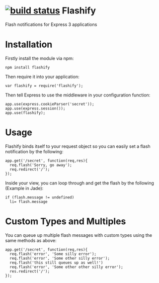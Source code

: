 [![build status](https://secure.travis-ci.org/tehlulz/flashify.png)](http://travis-ci.org/tehlulz/flashify)
Flashify
========

Flash notifications for Express 3 applications

Installation
============

Firstly install the module via npm:

    npm install flashify
    

Then require it into your application:

    var flashify = require('flashify');

Then tell Express to use the middleware in your configuration function:

    app.use(express.cookieParser('secret'));
    app.use(express.session());
    app.use(flashify);

Usage
=====

Flashify binds itself to your request object so you can easily
set a flash notification by the following:

    app.get('/secret', function(req,res){
      req.flash('Sorry, go away');
      req.redirect('/');
    });

Inside your view, you can loop through and get the flash by the following 
(Example in Jade):

    if (flash.message != undefined)
      li= flash.message

Custom Types and Multiples
==========================

You can queue up multiple flash messages with custom types using the same methods as above:

    app.get('/secret', function(req,res){
      req.flash('error', 'Some silly error');
      req.flash('error', 'Some other silly error');
      req.flash('this still queues up as well!')
      req.flash('error', 'Some other other silly error');
      res.redirect('/');
    });